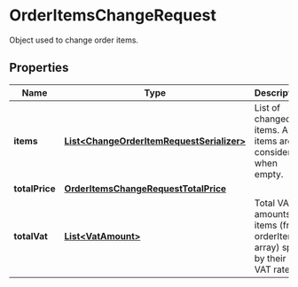 

# OrderItemsChangeRequest

Object used to change order items.

## Properties

| Name | Type | Description | Notes |
|------------ | ------------- | ------------- | -------------|
|**items** | [**List&lt;ChangeOrderItemRequestSerializer&gt;**](ChangeOrderItemRequestSerializer.md) | List of changed items. All items are considered when empty. |  [optional] |
|**totalPrice** | [**OrderItemsChangeRequestTotalPrice**](OrderItemsChangeRequestTotalPrice.md) |  |  [optional] |
|**totalVat** | [**List&lt;VatAmount&gt;**](VatAmount.md) | Total VAT amounts of items (from orderItems array) split by their VAT rates. |  [optional] |



